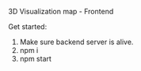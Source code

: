 3D Visualization map - Frontend

Get started:
1. Make sure backend server is alive.
2. npm i
3. npm start
